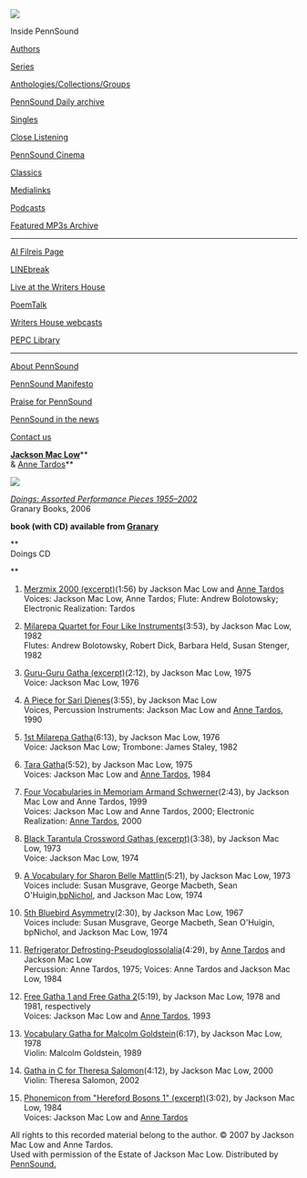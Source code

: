 ![](PennSound_flat.gif)

  

  
  

Inside PennSound

[Authors](authors.php)

[Series](series.php)

[Anthologies/Collections/Groups](anthologies.php)

[PennSound Daily archive](http://writing.upenn.edu/pennsound/daily)

[Singles](http://writing.upenn.edu/pennsound/singles)

[Close Listening](Close-Listening.php)

[PennSound Cinema](video.php)

[Classics](classics.php)

[Medialinks](http://writing.upenn.edu/wh/multimedia/medialinks/index.php)

[Podcasts](http://writing.upenn.edu/pennsound/podcasts.php)

[Featured MP3s Archive](featured-resources-archive.php)

------------------------------------------------------------------------

[Al Filreis Page](Filreis.html)

[LINEbreak](LINEbreak.html)

[Live at the Writers House](http://writing.upenn.edu/%7Ewh/involved/series/live/)

[PoemTalk](http://jacket2.org/content/poem-talk)

[Writers House webcasts](http://writing.upenn.edu/%7Ewh/webcasts/)

[PEPC
Library](http://writing.upenn.edu/pepc/contents.html)

------------------------------------------------------------------------

[About PennSound](http://writing.upenn.edu/pennsound/about.php)

[PennSound Manifesto](http://writing.upenn.edu/pennsound/manifesto.php)

<span class="quoted1">[Praise for PennSound](http://writing.upenn.edu/pennsound/praise.php)</span>

[PennSound in the news](http://writing.upenn.edu/pennsound/news)

[Contact us](mailto:pennsound@writing.upenn.edu)

  
  
[**Jackson Mac Low**](Mac-Low.html)**  
& [Anne Tardos](Tardos.html)**  
  
![](http://www.granarybooks.com/books/doings/doings.cover2.gif)  
  
*[Doings:
Assorted Performance Pieces 1955–200](http://www.granarybooks.com/pages.php?which_page=product_view&which_product=98&search=mac%20low&category=)*[2](http://www.granarybooks.com/books/doings/doings.html)  
Granary
Books, 2006  
  
**book (with CD) available
from [Granary](http://www.granarybooks.com/pages.php?which_page=product_view&which_product=98&search=mac%20low&category=)**

**  
Doings
CD  
  
**
1. [Merzmix
2000 (excerpt)](http://media.sas.upenn.edu/pennsound/authors/Mac-Low/CDs/Doings/Mac-Low-Tardos_01_Merzmix-2000_Doings_2000.mp3)(1:56) by Jackson Mac Low and [Anne Tardos](Tardos.html)  
Voices: Jackson Mac Low, Anne Tardos; Flute: Andrew Bolotowsky; Electronic Realization: Tardos  
  
2. [Milarepa
Quartet for Four Like Instruments](http://media.sas.upenn.edu/pennsound/authors/Mac-Low/CDs/Doings/Mac-Low-Jackson_02_Milarepa-Quartet_Doings_1982.mp3)(3:53), by Jackson Mac Low, 1982  
Flutes: Andrew Bolotowsky, Robert Dick, Barbara Held, Susan Stenger, 1982  
  
3. [Guru-Guru
Gatha (excerpt)](http://media.sas.upenn.edu/pennsound/authors/Mac-Low/CDs/Doings/Mac-Low-Jackson_03_Guru-Gatha_Doings_1982.mp3)(2:12), by Jackson Mac Low, 1975  
Voice: Jackson Mac Low, 1976  
  
4. [A
Piece for Sari Dienes](http://media.sas.upenn.edu/pennsound/authors/Mac-Low/CDs/Doings/Mac-Low-Jackson_04_Sari-Dienes_Doings_1982.mp3)(3:55), by Jackson Mac Low  
Voices, Percussion Instruments: Jackson Mac Low and [Anne
Tardos](Tardos.html), 1990  
  
5. [1st
Milarepa Gatha](http://media.sas.upenn.edu/pennsound/authors/Mac-Low/CDs/Doings/Mac-Low-Jackson_05_1st-Milarepa-Gatha_Doings_1982.mp3)(6:13), by Jackson Mac Low, 1976  
Voice: Jackson Mac Low; Trombone: James Staley, 1982  
  
6. [Tara
Gatha](http://media.sas.upenn.edu/pennsound/authors/Mac-Low/CDs/Doings/Mac-Low-Jackson_06_Tara-Gatha_Doings_1982.mp3)(5:52), by Jackson Mac Low, 1975  
Voices: Jackson Mac Low and [Anne Tardos](Tardos.html), 1984  
  
7. [Four
Vocabularies in Memoriam Armand Schwerner](http://media.sas.upenn.edu/pennsound/authors/Mac-Low/CDs/Doings/Mac-Low-Tardos_07_Four-Vocabularies_Doings_1982.mp3)(2:43),
by Jackson Mac Low and Anne Tardos, 1999  
Voices: Jackson Mac Low and Anne Tardos, 2000; Electronic Realization: [Anne
Tardos](Tardos.html), 2000  
  
8. [Black
Tarantula Crossword Gathas (excerpt)](http://media.sas.upenn.edu/pennsound/authors/Mac-Low/CDs/Doings/Mac-Low-Jackson_08_Black-Tarantula_Doings_1982.mp3)(3:38), by
Jackson Mac Low, 1973  
Voice: Jackson Mac Low, 1974  
  
9. [A
Vocabulary for Sharon Belle Mattlin](http://media.sas.upenn.edu/pennsound/authors/Mac-Low/CDs/Doings/Mac-Low-Jackson_09_Vocabulary-for-Mattlin_Doings_1982.mp3)(5:21), by
Jackson Mac Low, 1973  
Voices include: Susan Musgrave, George Macbeth, Sean O'Huigin,[bpNichol,](Nichol.html) and Jackson Mac Low, 1974  
  
10. [5th
Bluebird Asymmetry](http://media.sas.upenn.edu/pennsound/authors/Mac-Low/CDs/Doings/Mac-Low-Jackson_10_5th-Bluebird-Asymmetry_Doings_1982.mp3)(2:30), by Jackson Mac Low,
1967  
Voices include: Susan Musgrave, George Macbeth, Sean O'Huigin, bpNichol, and Jackson Mac Low, 1974  
  
11. [Refrigerator
Defrosting-Pseudoglossolalia](http://media.sas.upenn.edu/pennsound/authors/Mac-Low/CDs/Doings/Mac-Low-Tardos_11_Refrigerator_Doings_1982.mp3)(4:29), by [Anne
Tardos](Tardos.html) and Jackson Mac Low  
Percussion: Anne Tardos, 1975; Voices: Anne Tardos and Jackson Mac Low, 1984  
  
12. [Free
Gatha 1 and Free Gatha 2](http://media.sas.upenn.edu/pennsound/authors/Mac-Low/CDs/Doings/Mac-Low-Jackson_12_Free-Gathas-1-&-2_Doings_1982.mp3)(5:19), by Jackson Mac
Low, 1978 and 1981, respectively  
Voices: Jackson Mac Low and [Anne Tardos](http://www.annetardos.com/), 1993  
  
13. [Vocabulary
Gatha for Malcolm Goldstein](http://media.sas.upenn.edu/pennsound/authors/Mac-Low/CDs/Doings/Mac-Low-Jackson_13_Vocabulary-for-Goldstein_Doings_1982.mp3)(6:17),
by Jackson Mac Low, 1978  
Violin: Malcolm Goldstein, 1989  
  
14. [Gatha
in C for Theresa Salomon](http://media.sas.upenn.edu/pennsound/authors/Mac-Low/CDs/Doings/Mac-Low-Jackson_14_Gatha-for-Salomon_Doings_1982.mp3)(4:12), by Jackson Mac
Low, 2000  
Violin: Theresa Salomon, 2002  
  
15. [Phonemicon
from "Hereford Bosons 1" (excerpt)](http://media.sas.upenn.edu/pennsound/authors/Mac-Low/CDs/Doings/Mac-Low-Jackson_15_Phonemicon_Doings_1982.mp3)(3:02), by
Jackson Mac Low, 1984  
Voices: Jackson Mac Low and [Anne Tardos](Tardos.html)  

All rights to this recorded material belong to the author. © 2007 by Jackson
Mac Low and Anne Tardos.  
Used with permission of the Estate of Jackson Mac Low. Distributed by [PennSound.](../index.html)
